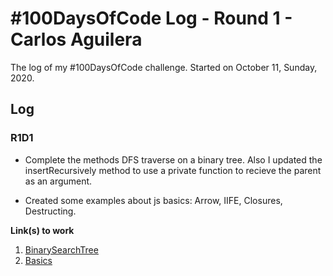 # #100DaysOfCode Log - Round 1 - Carlos Aguilera

The log of my #100DaysOfCode challenge. Started on October 11, Sunday, 2020.

## Log

### R1D1 
- Complete the methods DFS traverse on a binary tree. Also I updated the insertRecursively method to use a private function to recieve the parent as an argument. 

- Created some examples about js basics: Arrow, IIFE, Closures, Destructing.

**Link(s) to work** 
1. [BinarySearchTree](https://github.com/cfaguilera20/data-structures-algorithms/blob/master/javascript/ads/datastructures/BinarySearchTree.js)
2. [Basics](https://github.com/cfaguilera20/data-structures-algorithms/tree/master/javascript/cjs)
